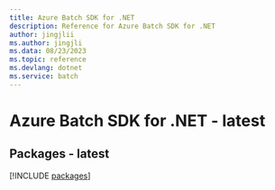 ```yaml
---
title: Azure Batch SDK for .NET
description: Reference for Azure Batch SDK for .NET
author: jingjlii
ms.author: jingjli
ms.data: 08/23/2023
ms.topic: reference
ms.devlang: dotnet
ms.service: batch
---
```

# Azure Batch SDK for .NET - latest
## Packages - latest
[!INCLUDE [packages](batch-index.md)]